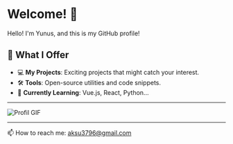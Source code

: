 # Welcome! 👋

Hello! I'm Yunus, and this is my GitHub profile! 

## 🌟 What I Offer
- 💻 **My Projects**: Exciting projects that might catch your interest.
- 🛠️ **Tools**: Open-source utilities and code snippets.
- 🌱 **Currently Learning**: Vue.js, React, Python...

---

![Profil GIF](https://images.steamusercontent.com/ugc/2517031118103160499/C9D501AE6B89A0A9341B13266ADBE44E5E7CCEEC/?imw=512&&ima=fit&impolicy=Letterbox&imcolor=%23000000&letterbox=false)



---

📫 How to reach me: aksu3796@gmail.com
